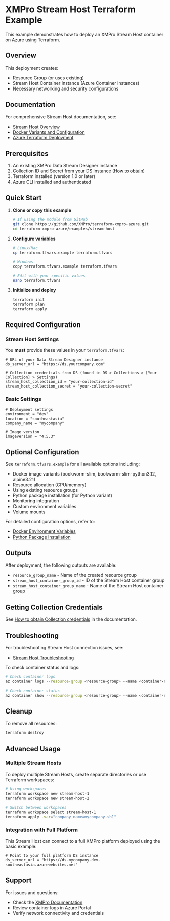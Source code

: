 # XMPro Stream Host Terraform Example

This example demonstrates how to deploy an XMPro Stream Host container on Azure using Terraform.

## Overview

This deployment creates:
- Resource Group (or uses existing)
- Stream Host Container Instance (Azure Container Instances)
- Necessary networking and security configurations

## Documentation

For comprehensive Stream Host documentation, see:
- [Stream Host Overview](https://documentation.xmpro.com/installation/install-stream-host)
- [Docker Variants and Configuration](https://documentation.xmpro.com/installation/install-stream-host/docker#available-variants)
- [Azure Terraform Deployment](https://documentation.xmpro.com/installation/install-stream-host/azure-terraform)

## Prerequisites

1. An existing XMPro Data Stream Designer instance
2. Collection ID and Secret from your DS instance ([How to obtain](https://documentation.xmpro.com/installation/install-stream-host#download-the-connection-profile))
3. Terraform installed (version 1.0 or later)
4. Azure CLI installed and authenticated

## Quick Start

1. **Clone or copy this example**
   ```bash
   # If using the module from GitHub
   git clone https://github.com/XMPro/terraform-xmpro-azure.git
   cd terraform-xmpro-azure/examples/stream-host
   ```

2. **Configure variables**
   ```bash
   # Linux/Mac
   cp terraform.tfvars.example terraform.tfvars
   
   # Windows
   copy terraform.tfvars.example terraform.tfvars
   
   # Edit with your specific values
   nano terraform.tfvars
   ```

3. **Initialize and deploy**
   ```bash
   terraform init
   terraform plan
   terraform apply
   ```

## Required Configuration

### Stream Host Settings

You **must** provide these values in your `terraform.tfvars`:

```hcl
# URL of your Data Stream Designer instance
ds_server_url = "https://ds.yourcompany.com"

# Collection credentials from DS (found in DS > Collections > [Your Collection] > Settings)
stream_host_collection_id = "your-collection-id"
stream_host_collection_secret = "your-collection-secret"
```

### Basic Settings

```hcl
# Deployment settings
environment = "dev"
location = "southeastasia"
company_name = "mycompany"

# Image version
imageversion = "4.5.3"
```

## Optional Configuration

See `terraform.tfvars.example` for all available options including:
- Docker image variants (bookworm-slim, bookworm-slim-python3.12, alpine3.21)
- Resource allocation (CPU/memory)
- Using existing resource groups
- Python package installation (for Python variant)
- Monitoring integration
- Custom environment variables
- Volume mounts

For detailed configuration options, refer to:
- [Docker Environment Variables](https://documentation.xmpro.com/installation/install-stream-host/docker#configuration)
- [Python Package Installation](https://documentation.xmpro.com/installation/install-stream-host/docker#python-package-installation)

## Outputs

After deployment, the following outputs are available:

- `resource_group_name` - Name of the created resource group
- `stream_host_container_group_id` - ID of the Stream Host container group
- `stream_host_container_group_name` - Name of the Stream Host container group

## Getting Collection Credentials

See [How to obtain Collection credentials](https://documentation.xmpro.com/installation/install-stream-host#download-the-connection-profile) in the documentation.

## Troubleshooting

For troubleshooting Stream Host connection issues, see:
- [Stream Host Troubleshooting](https://documentation.xmpro.com/installation/install-stream-host#troubleshooting)

To check container status and logs:
```bash
# Check container logs
az container logs --resource-group <resource-group> --name <container-name>

# Check container status
az container show --resource-group <resource-group> --name <container-name>
```

## Cleanup

To remove all resources:

```bash
terraform destroy
```

## Advanced Usage

### Multiple Stream Hosts

To deploy multiple Stream Hosts, create separate directories or use Terraform workspaces:

```bash
# Using workspaces
terraform workspace new stream-host-1
terraform workspace new stream-host-2

# Switch between workspaces
terraform workspace select stream-host-1
terraform apply -var="company_name=mycompany-sh1"
```

### Integration with Full Platform

This Stream Host can connect to a full XMPro platform deployed using the basic example:

```hcl
# Point to your full platform DS instance
ds_server_url = "https://ds-mycompany-dev-southeastasia.azurewebsites.net"
```

## Support

For issues and questions:
- Check the [XMPro Documentation](https://documentation.xmpro.com/)
- Review container logs in Azure Portal
- Verify network connectivity and credentials
